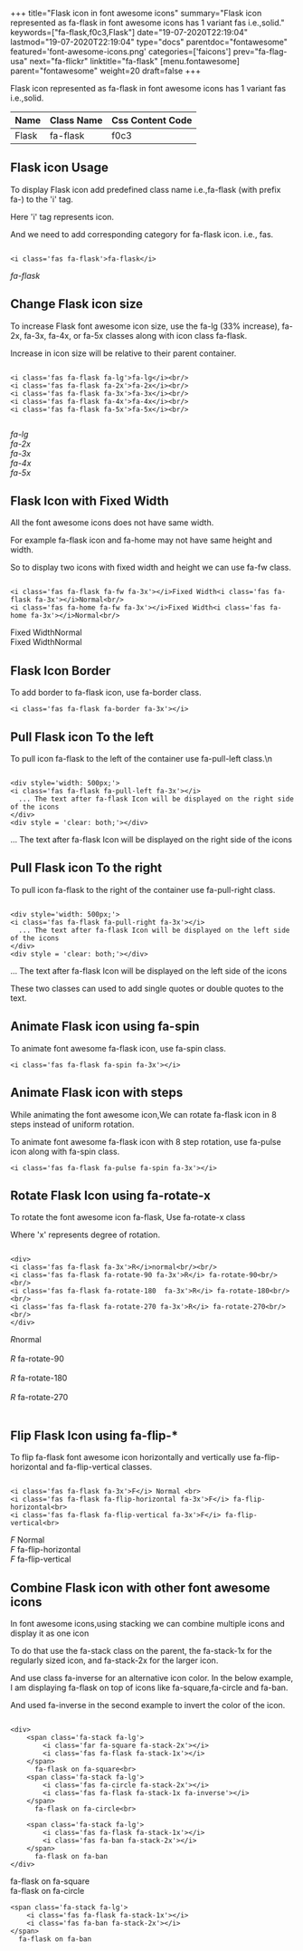 +++
title="Flask icon in font awesome icons"
summary="Flask icon represented as fa-flask in font awesome icons has 1 variant fas i.e.,solid."
keywords=["fa-flask,f0c3,Flask"]
date="19-07-2020T22:19:04"
lastmod="19-07-2020T22:19:04"
type="docs"
parentdoc="fontawesome"
featured='font-awesome-icons.png'
categories=['faicons']
prev="fa-flag-usa"
next="fa-flickr"
linktitle="fa-flask"
[menu.fontawesome]
parent="fontawesome"
weight=20
draft=false
+++


Flask icon represented as fa-flask in font awesome icons has 1 variant fas i.e.,solid.

<div class='table-responsive'><table class='table'><thead><tr><th>Name</th><th>Class Name</th><th>Css Content Code</th></tr></thead><tbody><tr><td>Flask</td><td>fa-flask</td><td>f0c3</td></tr></tbody></table></div>



## Flask icon Usage

To display Flask icon add predefined class name i.e.,fa-flask (with prefix fa-) to the 'i' tag.

Here 'i' tag represents icon.

And we need to add corresponding category for fa-flask icon. i.e., fas.


```

<i class='fas fa-flask'>fa-flask</i>
```

<i class='fas fa-flask'>fa-flask</i>




## Change Flask icon size
To increase Flask font awesome icon size, use the fa-lg (33% increase), fa-2x, fa-3x, fa-4x, or fa-5x classes along with icon class fa-flask.

Increase in icon size will be relative to their parent container. 

```

<i class='fas fa-flask fa-lg'>fa-lg</i><br/>
<i class='fas fa-flask fa-2x'>fa-2x</i><br/>
<i class='fas fa-flask fa-3x'>fa-3x</i><br/>
<i class='fas fa-flask fa-4x'>fa-4x</i><br/>
<i class='fas fa-flask fa-5x'>fa-5x</i><br/>
            
```

<i class='fas fa-flask fa-lg'>fa-lg</i><br/>
<i class='fas fa-flask fa-2x'>fa-2x</i><br/>
<i class='fas fa-flask fa-3x'>fa-3x</i><br/>
<i class='fas fa-flask fa-4x'>fa-4x</i><br/>
<i class='fas fa-flask fa-5x'>fa-5x</i><br/>
            



## Flask Icon with Fixed Width 

All the font awesome icons does not have same width.

For example fa-flask icon and fa-home may not have same height and width.

So to display two icons with fixed width and height we can use fa-fw class.


```

<i class='fas fa-flask fa-fw fa-3x'></i>Fixed Width<i class='fas fa-flask fa-3x'></i>Normal<br/>
<i class='fas fa-home fa-fw fa-3x'></i>Fixed Width<i class='fas fa-home fa-3x'></i>Normal<br/>
```

<i class='fas fa-flask fa-fw fa-3x'></i>Fixed Width<i class='fas fa-flask fa-3x'></i>Normal<br/>
<i class='fas fa-home fa-fw fa-3x'></i>Fixed Width<i class='fas fa-home fa-3x'></i>Normal<br/>



## Flask Icon Border 

To add border to fa-flask icon, use fa-border class.


```
<i class='fas fa-flask fa-border fa-3x'></i>

```
<i class='fas fa-flask fa-border fa-3x'></i>





## Pull Flask icon To the left

To pull icon fa-flask to the left of the container use fa-pull-left class.\n

```

<div style='width: 500px;'>
<i class='fas fa-flask fa-pull-left fa-3x'></i>
  ... The text after fa-flask Icon will be displayed on the right side of the icons
</div>
<div style = 'clear: both;'></div>
```

<div style='width: 500px;'>
<i class='fas fa-flask fa-pull-left fa-3x'></i>
  ... The text after fa-flask Icon will be displayed on the right side of the icons
</div>
<div style = 'clear: both;'></div>




## Pull Flask icon To the right
To pull icon fa-flask to the right of the container use fa-pull-right class.

```

<div style='width: 500px;'>
<i class='fas fa-flask fa-pull-right fa-3x'></i>
  ... The text after fa-flask Icon will be displayed on the left side of the icons
</div>
<div style = 'clear: both;'></div>
```

<div style='width: 500px;'>
<i class='fas fa-flask fa-pull-right fa-3x'></i>
  ... The text after fa-flask Icon will be displayed on the left side of the icons
</div>
<div style = 'clear: both;'></div>

These two classes can used to add single quotes or double quotes to the text.


## Animate Flask icon using fa-spin
To animate font awesome fa-flask icon, use fa-spin class.

```
<i class='fas fa-flask fa-spin fa-3x'></i>
```
<i class='fas fa-flask fa-spin fa-3x'></i>




## Animate Flask icon with steps
While animating the font awesome icon,We can rotate fa-flask icon in 8 steps instead of uniform rotation.

To animate font awesome fa-flask icon with 8 step rotation, use fa-pulse icon along with fa-spin class.


```
<i class='fas fa-flask fa-pulse fa-spin fa-3x'></i>

```
<i class='fas fa-flask fa-pulse fa-spin fa-3x'></i>





## Rotate Flask Icon using fa-rotate-x
To rotate the font awesome icon fa-flask, Use fa-rotate-x class

Where 'x' represents degree of rotation.


```

<div>
<i class='fas fa-flask fa-3x'>R</i>normal<br/><br/>
<i class='fas fa-flask fa-rotate-90 fa-3x'>R</i> fa-rotate-90<br/><br/> 
<i class='fas fa-flask fa-rotate-180  fa-3x'>R</i> fa-rotate-180<br/><br/> 
<i class='fas fa-flask fa-rotate-270 fa-3x'>R</i> fa-rotate-270<br/><br/>
</div>
```

<div>
<i class='fas fa-flask fa-3x'>R</i>normal<br/><br/>
<i class='fas fa-flask fa-rotate-90 fa-3x'>R</i> fa-rotate-90<br/><br/> 
<i class='fas fa-flask fa-rotate-180  fa-3x'>R</i> fa-rotate-180<br/><br/> 
<i class='fas fa-flask fa-rotate-270 fa-3x'>R</i> fa-rotate-270<br/><br/>
</div>




## Flip Flask Icon using fa-flip-*
To flip fa-flask font awesome icon horizontally and vertically use fa-flip-horizontal and fa-flip-vertical classes. 

```

<i class='fas fa-flask fa-3x'>F</i> Normal <br>
<i class='fas fa-flask fa-flip-horizontal fa-3x'>F</i> fa-flip-horizontal<br>
<i class='fas fa-flask fa-flip-vertical fa-3x'>F</i> fa-flip-vertical<br>
```

<i class='fas fa-flask fa-3x'>F</i> Normal <br>
<i class='fas fa-flask fa-flip-horizontal fa-3x'>F</i> fa-flip-horizontal<br>
<i class='fas fa-flask fa-flip-vertical fa-3x'>F</i> fa-flip-vertical<br>




## Combine Flask icon with other font awesome icons
In font awesome icons,using stacking we can combine multiple icons and display it as one icon 

To do that use the fa-stack class on the parent, the fa-stack-1x for the regularly sized icon, and fa-stack-2x for the larger icon.

And use class fa-inverse for an alternative icon color. 
In the below example, I am displaying fa-flask on top of icons like fa-square,fa-circle and fa-ban.

And used fa-inverse in the second example to invert the color of the icon.

```

<div>
    <span class='fa-stack fa-lg'>
        <i class='far fa-square fa-stack-2x'></i>
        <i class='fas fa-flask fa-stack-1x'></i>
    </span>
      fa-flask on fa-square<br>
    <span class='fa-stack fa-lg'>
        <i class='fas fa-circle fa-stack-2x'></i>
        <i class='fas fa-flask fa-stack-1x fa-inverse'></i>
    </span>
      fa-flask on fa-circle<br>

    <span class='fa-stack fa-lg'>
        <i class='fas fa-flask fa-stack-1x'></i>
        <i class='fas fa-ban fa-stack-2x'></i>
    </span>
      fa-flask on fa-ban
</div>
```

<div>
    <span class='fa-stack fa-lg'>
        <i class='far fa-square fa-stack-2x'></i>
        <i class='fas fa-flask fa-stack-1x'></i>
    </span>
      fa-flask on fa-square<br>
    <span class='fa-stack fa-lg'>
        <i class='fas fa-circle fa-stack-2x'></i>
        <i class='fas fa-flask fa-stack-1x fa-inverse'></i>
    </span>
      fa-flask on fa-circle<br>

    <span class='fa-stack fa-lg'>
        <i class='fas fa-flask fa-stack-1x'></i>
        <i class='fas fa-ban fa-stack-2x'></i>
    </span>
      fa-flask on fa-ban
</div>






